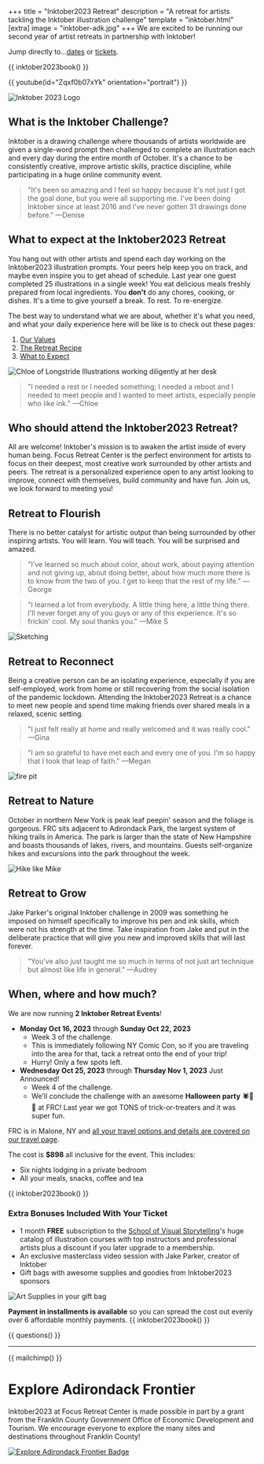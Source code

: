 +++
title = "Inktober2023 Retreat"
description = "A retreat for artists tackling the Inktober illustration challenge"
template = "inktober.html"
[extra]
image = "inktober-adk.jpg"
+++
We are excited to be running our second year of artist retreats in partnership with Inktober!

Jump directly to…[dates](#when-where-and-how-much) or [tickets](#book-now).

{{ inktober2023book() }}

{{ youtube(id="Zqxf0b07xYk" orientation="portrait") }}

<img alt="Inktober 2023 Logo" src="inktober2023.png">


## What is the Inktober Challenge?

Inktober is a drawing challenge where thousands of artists worldwide are given a single-word prompt then challenged to complete an illustration each and every day during the entire month of October. It's a chance to be consistently creative, improve artistic skills, practice discipline, while participating in a huge online community event.


> "It's been so amazing and I feel so happy because it's not just I got the goal done, but you were all supporting me. I've been doing Inktober since at least 2016 and I've never gotten 31 drawings done before." &mdash;Denise

## What to expect at the Inktober2023 Retreat

You hang out with other artists and spend each day working on the Inktober2023 illustration prompts. Your peers help keep you on track, and maybe even inspire you to get ahead of schedule. Last year one guest completed 25 illustrations in a single week! You eat delicious meals freshly prepared from local ingredients. You **don't** do any chores, cooking, or dishes. It's a time to give yourself a break. To rest. To re-energize.

The best way to understand what we are about, whether it's what you need, and what your daily experience here will be like is to check out these pages:

1. [Our Values](/values)
1. [The Retreat Recipe](/recipe)
1. [What to Expect](/what-to-expect)


<img alt="Chloe of Longstride Illustrations working diligently at her desk" src="chloe-desk.jpg" />

> "I needed a rest or I needed something; I needed a reboot and I needed to meet people and I wanted to meet artists, especially people who like ink." &mdash;Chloe

## Who should attend the Inktober2023 Retreat?

All are welcome! Inktober's mission is to awaken the artist inside of every human being. Focus Retreat Center is the perfect environment for artists to focus on their deepest, most creative work surrounded by other artists and peers. The retreat is a personalized experience open to any artist looking to improve, connect with themselves, build community and have fun. Join us, we look forward to meeting you!

## Retreat to Flourish

There is no better catalyst for artistic output than being surrounded by other inspiring artists. You will learn. You will teach. You will be surprised and amazed.

> "I've learned so much about color, about work, about paying attention and not giving up, about doing better, about how much more there is to know from the two of you. I get to keep that the rest of my life." &mdash;George

> "I learned a lot from everybody. A little thing here, a little thing there. I'll never forget any of you guys or any of this experience. It's so frickin' cool. My soul thanks you." &mdash;Mike S

<img alt="Sketching" src="/photos/retreats-2022/inktober-drawing-common-room.jpg" />

## Retreat to Reconnect

Being a creative person can be an isolating experience, especially if you are self-employed, work from home or still recovering from the social isolation of the pandemic lockdown. Attending the Inktober2023 Retreat is a chance to meet new people and spend time making friends over shared meals in a relaxed, scenic setting.


> "I just felt really at home and really welcomed and it was really cool." &mdash;Gina

> "I am so grateful to have met each and every one of you. I'm so happy that I took that leap of faith." &mdash;Megan

<img alt="fire pit" src="/photos/retreats-2022/fire-pit.jpg" />

## Retreat to Nature

October in northern New York is peak leaf peepin' season and the foliage is gorgeous. FRC sits adjacent to Adirondack Park, the largest system of hiking trails in America. The park is larger than the state of New Hampshire and boasts thousands of lakes, rivers, and mountains. Guests self-organize hikes and excursions into the park throughout the week.

<img alt="Hike like Mike" src="/photos/retreats-2022/inktober-mike-hike.jpg" />

## Retreat to Grow

Jake Parker's original Inktober challenge in 2009 was something he imposed on himself specifically to improve his pen and ink skills, which were not his strength at the time. Take inspiration from Jake and put in the deliberate practice that will give you new and improved skills that will last forever.

> "You've also just taught me so much in terms of not just art technique but almost like life in general." &mdash;Audrey

## When, where and how much?

We are now running **2 Inktober Retreat Events**!

- **Monday Oct 16, 2023** through **Sunday Oct 22, 2023**
  - Week 3 of the challenge.
  - This is immediately following NY Comic Con, so if you are traveling into the area for that, tack a retreat onto the end of your trip!
  - Hurry! Only a few spots left.
- **Wednesday Oct 25, 2023** through **Thursday Nov 1, 2023** Just Announced!
  - Week 4 of the challenge.
  - We'll conclude the challenge with an awesome **Halloween party** 🕷🧹🍬 at FRC! Last year we got TONS of trick-or-treaters and it was super fun.

FRC is in Malone, NY and [all your travel options and details are covered on our travel page](/travel).

The cost is **$898** all inclusive for the event. This includes:

* Six nights lodging in a private bedroom
* All your meals, snacks, coffee and tea

{{ inktober2023book() }}

### Extra Bonuses Included With Your Ticket

* 1 month **FREE** subscription to the [School of Visual Storytelling](svslearn.com)'s huge catalog of illustration courses with top instructors and professional artists plus a discount if you later upgrade to a membership.
* An exclusive masterclass video session with Jake Parker, creator of Inktober
* Gift bags with awesome supplies and goodies from Inktober2023 sponsors

<img alt="Art Supplies in your gift bag" src="swag.jpg">

**Payment in installments is available** so you can spread the cost out evenly over 6 affordable monthly payments.
{{ inktober2023book() }}

{{ questions() }}

<hr>

{{ mailchimp() }}

# Explore Adirondack Frontier

<p>Inktober2023 at Focus Retreat Center is made possible in part by a grant from the Franklin County Government Office of Economic Development and Tourism. We encourage everyone to explore the many sites and destinations throughout Franklin County!</p><a href="https://www.exploreadirondackfrontier.com" target="_blank"><img style="display: block; margin: auto;" src="explore-adirondack-frontier.png" alt="Explore Adirondack Frontier Badge"></a>
